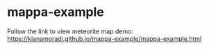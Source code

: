 # mappa-example

Follow the link to view meteorite map demo: https://kianamoradi.github.io/mappa-example/mappa-example.html
